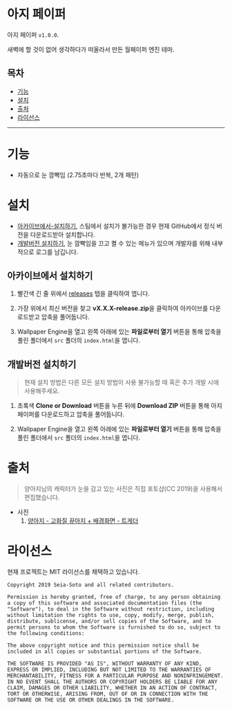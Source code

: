 # 아지 페이퍼

아지 페이퍼 `v1.0.0`.

새벽에 할 것이 없어 생각하다가 떠올라서 만든 월페이퍼 엔진 테마.

## 목차

- [기능](#기능)
- [설치](#설치)
- [출처](#출처)
- [라이선스](#라이선스)

----

# 기능

- 자동으로 눈 깜빡임 (2.75초마다 반복, 2개 패턴)

# 설치

- [아카이브에서-설치하기](#아카이브에서-설치하기), 스팀에서 설치가 불가능한 경우 현재 GitHub에서 정식 버전을 다운로드받아 설치합니다.
- [개발버전 설치하기](#개발버전-설치하기), 눈 깜빡임을 끄고 켤 수 있는 메뉴가 있으며 개발자를 위해 내부적으로 로그를 남깁니다.

## 아카이브에서 설치하기

1. 빨간색 긴 줄 위에서 [releases](https://github.com/Seia-Soto/AziPaper/releases) 탭을 클릭하여 엽니다.

2. 가장 위에서 최신 버전을 찾고 **vX.X.X-release.zip**을 클릭하여 아카이브를 다운로드받고 압축을 풀어둡니다.

3. Wallpaper Engine을 열고 왼쪽 아래에 있는 **파일로부터 열기** 버튼을 통해 압축을 풀린 폴더에서 `src` 폴더의 `index.html`을 엽니다.

## 개발버전 설치하기

> 현재 설치 방법은 다른 모든 설치 방법이 사용 불가능할 때 혹은 추가 개발 시에 사용해주세요.

1. 초록색 **Clone or Download** 버튼을 누른 뒤에 **Download ZIP** 버튼을 통해 아지 페이퍼를 다운로드하고 압축을 풀어둡니다.

2. Wallpaper Engine을 열고 왼쪽 아래에 있는 **파일로부터 열기** 버튼을 통해 압축을 풀린 폴더에서 `src` 폴더의 `index.html`을 엽니다.

# 출처

> 양아지님의 캐릭터가 눈을 감고 있는 사진은 직접 포토샵(CC 2019)을 사용해서 편집했습니다.

- 사진
  1. [양아지 - 고화질 뀨아지 + 배경화면 - 트게더](https://tgd.kr/24433483)

# 라이선스

현재 프로젝트는 MIT 라이선스를 채택하고 있습니다.

```
Copyright 2019 Seia-Soto and all related contributors.

Permission is hereby granted, free of charge, to any person obtaining a copy of this software and associated documentation files (the "Software"), to deal in the Software without restriction, including without limitation the rights to use, copy, modify, merge, publish, distribute, sublicense, and/or sell copies of the Software, and to permit persons to whom the Software is furnished to do so, subject to the following conditions:

The above copyright notice and this permission notice shall be included in all copies or substantial portions of the Software.

THE SOFTWARE IS PROVIDED "AS IS", WITHOUT WARRANTY OF ANY KIND, EXPRESS OR IMPLIED, INCLUDING BUT NOT LIMITED TO THE WARRANTIES OF MERCHANTABILITY, FITNESS FOR A PARTICULAR PURPOSE AND NONINFRINGEMENT. IN NO EVENT SHALL THE AUTHORS OR COPYRIGHT HOLDERS BE LIABLE FOR ANY CLAIM, DAMAGES OR OTHER LIABILITY, WHETHER IN AN ACTION OF CONTRACT, TORT OR OTHERWISE, ARISING FROM, OUT OF OR IN CONNECTION WITH THE SOFTWARE OR THE USE OR OTHER DEALINGS IN THE SOFTWARE.
```
